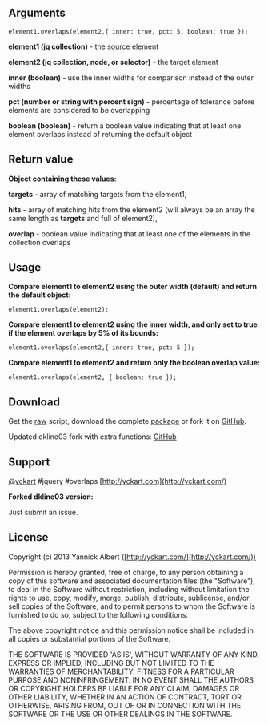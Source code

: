 
## Arguments

```
element1.overlaps(element2,{ inner: true, pct: 5, boolean: true });
```

**element1 (jq collection)** - the source element

**element2 (jq collection, node, or selector)** - the target element

**inner (boolean)** - use the inner widths for comparison instead of the outer widths

**pct (number or string with percent sign)** - percentage of tolerance before elements are considered to be overlapping

**boolean (boolean)** - return a boolean value indicating that at least one element overlaps instead of returning the default object


## Return value

**Object containing these values:**

 **targets** - array of matching targets from the element1,
 
 **hits** - array of matching hits from the element2 (will always be an array the same length as **targets** and full of element2),
 
 **overlap** - boolean value indicating that at least one of the elements in the collection overlaps
 

## Usage

**Compare element1 to element2 using the outer width (default) and return the default object:**
```
element1.overlaps(element2);
```

**Compare element1 to element2 using the inner width, and only set to true if the element overlaps by 5% of its bounds:**
```
element1.overlaps(element2,{ inner: true, pct: 5 });
```

**Compare element1 to element2 and return only the boolean overlap value:**
```
element1.overlaps(element2, { boolean: true });
```

## Download

Get the [raw](https://raw.github.com/yckart/jquery.overlaps.js/master/jquery.overlaps.js) script, download the complete [package](https://github.com/yckart/jquery.overlaps.js/zipball/master) or fork it on [GitHub](https://github.com/yckart/jquery.overlaps.js/).

Updated dkline03 fork with extra functions:
[GitHub](https://github.com/dkline03/jquery.overlaps.js/)

## Support

 [@yckart](http://twitter.com/yckart) #jquery #overlaps
 [http://yckart.com](http://yckart.com/)

 **Forked dkline03 version:**
 
 Just submit an issue.

## License

Copyright (c) 2013 Yannick Albert ([http://yckart.com/](http://yckart.com/))

Permission is hereby granted, free of charge, to any person obtaining a copy of this software and associated documentation files (the "Software"), to deal in the Software without restriction, including without limitation the rights to use, copy, modify, merge, publish, distribute, sublicense, and/or sell copies of the Software, and to permit persons to whom the Software is furnished to do so, subject to the following conditions:

The above copyright notice and this permission notice shall be included in all copies or substantial portions of the Software.

THE SOFTWARE IS PROVIDED 'AS IS', WITHOUT WARRANTY OF ANY KIND, EXPRESS OR IMPLIED, INCLUDING BUT NOT LIMITED TO THE WARRANTIES OF MERCHANTABILITY, FITNESS FOR A PARTICULAR PURPOSE AND NONINFRINGEMENT. IN NO EVENT SHALL THE AUTHORS OR COPYRIGHT HOLDERS BE LIABLE FOR ANY CLAIM, DAMAGES OR OTHER LIABILITY, WHETHER IN AN ACTION OF CONTRACT, TORT OR OTHERWISE, ARISING FROM, OUT OF OR IN CONNECTION WITH THE SOFTWARE OR THE USE OR OTHER DEALINGS IN THE SOFTWARE.
